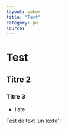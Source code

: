 ```yaml
---
layout: poker
title: "Test"
category: pu
source: 
---
```


# Test

## Titre 2

### Titre 3

- liste

Test de text 'un texte' !

